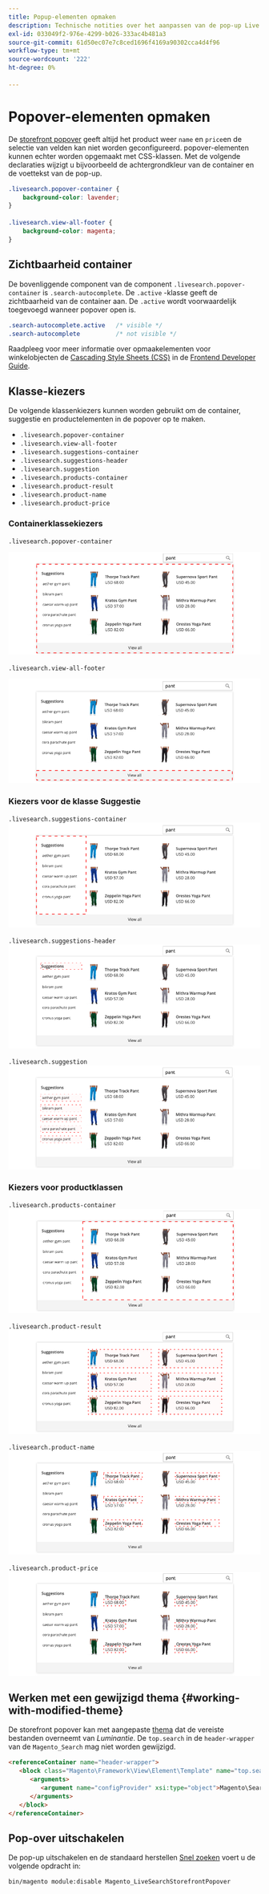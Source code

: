 ```yaml
---
title: Popup-elementen opmaken
description: Technische notities over het aanpassen van de pop-up Live zoeken in de winkel.
exl-id: 033049f2-976e-4299-b026-333ac4b481a3
source-git-commit: 61d50ec07e7c8ced1696f4169a90302cca4d4f96
workflow-type: tm+mt
source-wordcount: '222'
ht-degree: 0%

---
```


# Popover-elementen opmaken

De [storefront popover](storefront-popover.md) geeft altijd het product weer `name` en `price`en de selectie van velden kan niet worden geconfigureerd. popover-elementen kunnen echter worden opgemaakt met CSS-klassen. Met de volgende declaraties wijzigt u bijvoorbeeld de achtergrondkleur van de container en de voettekst van de pop-up.

```css
.livesearch.popover-container {
    background-color: lavender;
}

.livesearch.view-all-footer {
    background-color: magenta;
}
```

## Zichtbaarheid container

De bovenliggende component van de component `.livesearch.popover-container` is `.search-autocomplete`.  De `.active` -klasse geeft de zichtbaarheid van de container aan. De `.active` wordt voorwaardelijk toegevoegd wanneer popover open is.

```css
.search-autocomplete.active   /* visible */
.search-autocomplete          /* not visible */
```

Raadpleeg voor meer informatie over opmaakelementen voor winkelobjecten de [Cascading Style Sheets (CSS)](https://devdocs.magento.com/guides/v2.4/frontend-dev-guide/css-topics/css-overview.html) in de [Frontend Developer Guide](https://devdocs.magento.com/guides/v2.4/frontend-dev-guide/bk-frontend-dev-guide.html).

## Klasse-kiezers

De volgende klassenkiezers kunnen worden gebruikt om de container, suggestie en productelementen in de popover op te maken.

* `.livesearch.popover-container`
* `.livesearch.view-all-footer`
* `.livesearch.suggestions-container`
* `.livesearch.suggestions-header`
* `.livesearch.suggestion`
* `.livesearch.products-container`
* `.livesearch.product-result`
* `.livesearch.product-name`
* `.livesearch.product-price`

### Containerklassekiezers

`.livesearch.popover-container`

![Pop-upcontainer](assets/livesearch-popover-container.png)

`.livesearch.view-all-footer`

![Alle voetteksten weergeven](assets/livesearch-view-all-footer.png)

### Kiezers voor de klasse Suggestie

`.livesearch.suggestions-container`
![Container met suggesties](assets/livesearch-suggestions-container.png)

`.livesearch.suggestions-header`
![Koptekst van suggesties](assets/livesearch-suggestions-header.png)

`.livesearch.suggestion`
![Suggestie](assets/livesearch-suggestion.png)

### Kiezers voor productklassen

`.livesearch.products-container`
![Productcontainer](assets/livesearch-product-container.png)

`.livesearch.product-result`
![Resultaat van product](assets/livesearch-product-result.png)

`.livesearch.product-name`
![Productnaam](assets/livesearch-product-name.png)

`.livesearch.product-price`
![Productprijs](assets/livesearch-product-price.png)

## Werken met een gewijzigd thema {#working-with-modified-theme}

De storefront popover kan met aangepaste [thema](https://devdocs.magento.com/guides/v2.3/frontend-dev-guide/themes/theme-overview.html) dat de vereiste bestanden overneemt van *Luminantie*. De `top.search` in de `header-wrapper` van de `Magento_Search` mag niet worden gewijzigd.

```html
<referenceContainer name="header-wrapper">
   <block class="Magento\Framework\View\Element\Template" name="top.search" as="topSearch" template="Magento_Search::form.mini.phtml">
      <arguments>
         <argument name="configProvider" xsi:type="object">Magento\Search\ViewModel\ConfigProvider</argument>
      </arguments>
   </block>
</referenceContainer>
```

## Pop-over uitschakelen

De pop-up uitschakelen en de standaard herstellen [Snel zoeken](https://docs.magento.com/user-guide/catalog/search-quick.html) voert u de volgende opdracht in:

```bash
bin/magento module:disable Magento_LiveSearchStorefrontPopover
```
